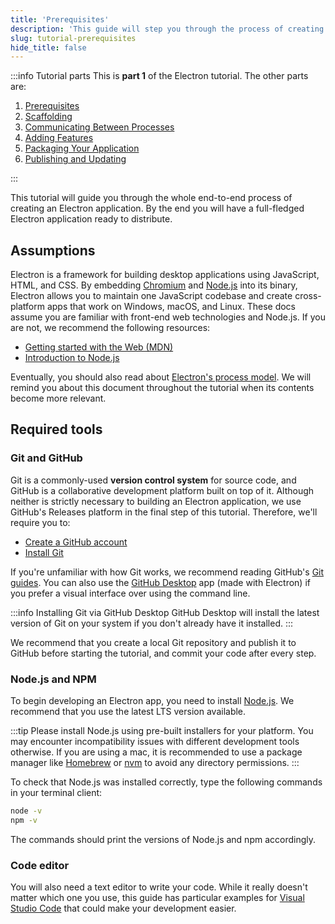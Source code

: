 ```yaml
---
title: 'Prerequisites'
description: 'This guide will step you through the process of creating a barebones Hello World app in Electron, similar to electron/electron-quick-start.'
slug: tutorial-prerequisites
hide_title: false
---
```


:::info Tutorial parts
This is **part 1** of the Electron tutorial. The other parts are:

1. [Prerequisites][prerequisites]
1. [Scaffolding][scaffolding]
1. [Communicating Between Processes][main-renderer]
1. [Adding Features][features]
1. [Packaging Your Application][packaging]
1. [Publishing and Updating][updates]

:::

This tutorial will guide you through the whole end-to-end process of creating an Electron
application. By the end you will have a full-fledged Electron application ready to
distribute.

## Assumptions

Electron is a framework for building desktop applications using JavaScript,
HTML, and CSS. By embedding [Chromium][chromium] and [Node.js][node] into its
binary, Electron allows you to maintain one JavaScript codebase and create
cross-platform apps that work on Windows, macOS, and Linux. These docs assume
you are familiar with front-end web technologies and Node.js. If you are not,
we recommend the following resources:

- [Getting started with the Web (MDN)][mdn-guide]
- [Introduction to Node.js][node-guide]

Eventually, you should also read about [Electron's process model][process-model]. We will
remind you about this document throughout the tutorial when its contents become more
relevant.

## Required tools

### Git and GitHub

Git is a commonly-used **version control system** for source code, and GitHub is a collaborative
development platform built on top of it. Although neither is strictly necessary to building an Electron
application, we use GitHub's Releases platform in the final step of this tutorial.
Therefore, we'll require you to:

- [Create a GitHub account](https://github.com/join)
- [Install Git](https://github.com/git-guides/install-git)

If you're unfamiliar with how Git works, we recommend reading GitHub's [Git guides]. You can also
use the [GitHub Desktop] app (made with Electron) if you prefer a visual interface
over using the command line.

:::info Installing Git via GitHub Desktop
GitHub Desktop will install the latest version of Git on your system if you don't already have
it installed.
:::

We recommend that you create a local Git repository and publish it to GitHub before starting the tutorial, 
and commit your code after every step.

### Node.js and NPM

To begin developing an Electron app, you need to install [Node.js][node-download].
We recommend that you use the latest LTS version available.

:::tip
Please install Node.js using pre-built installers for your platform.
You may encounter incompatibility issues with different development tools otherwise.
If you are using a mac, it is recommended to use a package manager like [Homebrew] or
[nvm] to avoid any directory permissions.
:::

To check that Node.js was installed correctly, type the following commands in your
terminal client:

```sh
node -v
npm -v
```

The commands should print the versions of Node.js and npm accordingly.

### Code editor

You will also need a text editor to write your code. While it really doesn't matter which
one you use, this guide has particular examples for [Visual Studio Code] that could
make your development easier.

<!-- Links -->

[chromium]: https://www.chromium.org/
[homebrew]: https://brew.sh/
[mdn-guide]: https://developer.mozilla.org/en-US/docs/Learn/
[node]: https://nodejs.org/
[node-guide]: https://nodejs.dev/learn
[node-download]: https://nodejs.org/en/download/
[nvm]: https://github.com/nvm-sh/nvm
[process-model]: ./process-model.md
[GitHub]: https://github.com/
[Git guides]: https://github.com/git-guides/
[GitHub Desktop]: https://desktop.github.com/
[visual studio code]: https://code.visualstudio.com/

<!-- Tutorial links -->

[prerequisites]: tutorial-1-prerequisites.md
[scaffolding]: tutorial-2-scaffolding.md
[main-renderer]: tutorial-3-main-renderer.md
[features]: tutorial-4-adding-features.md
[packaging]: tutorial-5-packaging.md
[updates]: tutorial-6-publishing-updating.md
